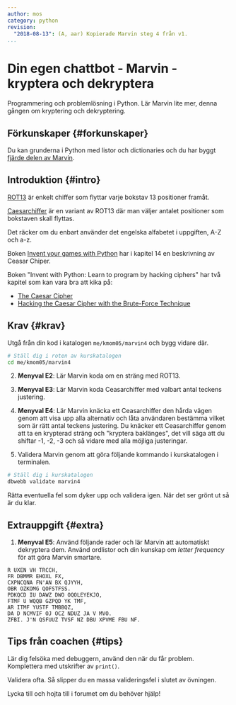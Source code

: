 ```yaml
---
author: mos
category: python
revision:
  "2018-08-13": (A, aar) Kopierade Marvin steg 4 från v1.
...
```

Din egen chattbot - Marvin - kryptera och dekryptera
==================================

Programmering och problemlösning i Python. Lär Marvin lite mer, denna gången om kryptering och dekryptering.

<!--more-->


Förkunskaper {#forkunskaper}
-----------------------

Du kan grunderna i Python med listor och dictionaries och du har byggt [fjärde delen av Marvin](uppgift/din-egen-chattbot-marvin-inventarie).



Introduktion {#intro}
-----------------------

[ROT13](http://sv.wikipedia.org/wiki/ROT13) är enkelt chiffer som flyttar varje bokstav 13 positioner framåt.

[Caesarchiffer](http://sv.wikipedia.org/wiki/Caesarchiffer) är en variant av ROT13 där man väljer antalet positioner som bokstaven skall flyttas.

Det räcker om du enbart använder det engelska alfabetet i uppgiften, A-Z och a-z.

Boken [Invent your games with Python](kunskap/boken-invent-your-own-computer-games-with-python) har i kapitel 14 en beskrivning av Ceasar Chiper.

Boken "Invent with Python: Learn to program by hacking ciphers" har två kapitel som kan vara bra att kika på:

* [The Caesar Cipher](http://inventwithpython.com/hacking/chapter6.html)
* [Hacking the Caesar Cipher with the Brute-Force Technique](http://inventwithpython.com/hacking/chapter7.html)



Krav {#krav}
-----------------------

Utgå från din kod i katalogen `me/kmom05/marvin4` och bygg vidare där.

```bash
# Ställ dig i roten av kurskatalogen
cd me/kmom05/marvin4
```

2. **Menyval E2**: Lär Marvin koda om en sträng med ROT13.

3. **Menyval E3**: Lär Marvin koda Ceasarchiffer med valbart antal teckens justering.

4. **Menyval E4**: Lär Marvin knäcka ett Ceasarchiffer den hårda vägen genom att visa upp alla alternativ och låta användaren bestämma vilket som är rätt antal teckens justering. Du knäcker ett Ceasarchiffer genom att ta en krypterad sträng och "kryptera baklänges", det vill säga att du shiftar -1, -2, -3 och så vidare med alla möjliga justeringar.

5. Validera Marvin genom att göra följande kommando i kurskatalogen i terminalen.

```bash
# Ställ dig i kurskatalogen
dbwebb validate marvin4
```

Rätta eventuella fel som dyker upp och validera igen. När det ser grönt ut så är du klar. 




Extrauppgift {#extra}
-----------------------

1. **Menyval E5**: Använd följande rader och lär Marvin att automatiskt dekryptera dem. Använd ordlistor och din kunskap om *letter frequency* för att göra Marvin smartare. 

```text
R UXEN VH TRCCH,
FR DBMMR EHOXL FX,
CXPNCQNA FN'AN BX QJYYH,
OBR OZKOMG QOFSTFSS.
PDKQCD IU DAWZ DWO OQOLEYEKJO,
FTMF U WQQB GZPQD YK TMF,
AR ITMF YUSTF TMBBQZ,
DA D NCMVIF OJ OCZ NDUZ JA V MVO.
ZFBI. J'N QSFUUZ TVSF NZ DBU XPVME FBU NF.
```



Tips från coachen {#tips}
-----------------------

Lär dig felsöka med debuggern, använd den när du får problem. Komplettera med utskrifter av `print()`.

Validera ofta. Så slipper du en massa valideringsfel i slutet av övningen.

Lycka till och hojta till i forumet om du behöver hjälp!




